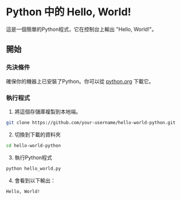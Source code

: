 # Python 中的 Hello, World!

這是一個簡單的Python程式，它在控制台上輸出 "Hello, World!"。

## 開始

### 先決條件

確保你的機器上已安裝了Python。你可以從 [python.org](https://www.python.org/) 下載它。

### 執行程式

1. 將這個存儲庫複製到本地端。

```bash
git clone https://github.com/your-username/hello-world-python.git
```

2. 切換到下載的資料夾
```bash
cd hello-world-python
```

3. 執行Python程式
```python
python hello_world.py
```

4. 會看到以下輸出：
```bash
Hello, World!
```
